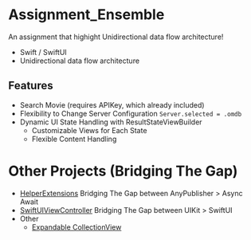 # Assignment_Ensemble
An assignment that highight Unidirectional data flow architecture!

- Swift / SwiftUI
- Unidirectional data flow architecture

## Features

- Search Movie (requires APIKey, which already included)
- Flexibility to Change Server Configuration
    ```Server.selected = .omdb```
- Dynamic UI State Handling with ResultStateViewBuilder
    - Customizable Views for Each State
    - Flexible Content Handling

# Other Projects (Bridging The Gap)
- [HelperExtensions](https://github.com/JayRaval3327/HelperExtensions) Bridging The Gap between AnyPublisher > Async Await
- [SwiftUIViewController](https://github.com/JayRaval3327/SwiftUIViewController) Bridging The Gap between UIKit > SwiftUI
- Other 
    - [Expandable CollectionView](https://github.com/JayRaval3327/ExpandableCollectionView)
